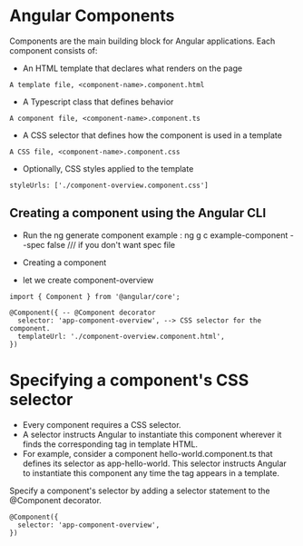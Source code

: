 # Angular Components
 Components are the main building block for Angular applications. Each component consists of:
 
  * An HTML template that declares what renders on the page
  ```
 A template file, <component-name>.component.html
 
 ```
  * A Typescript class that defines behavior
  ```
  A component file, <component-name>.component.ts
  ```
  * A CSS selector that defines how the component is used in a template
  ```
  A CSS file, <component-name>.component.css
  ```
  * Optionally, CSS styles applied to the template
  ```
  styleUrls: ['./component-overview.component.css']
  ```
  ## Creating a component using the Angular CLI
  - Run the ng generate component <component-name> 
  example : ng g c example-component --spec false  /// if you don't want spec file
  
  * Creating a component
   - let we create component-overview
   ```
   import { Component } from '@angular/core';
   ```
```
@Component({ -- @Component decorator
  selector: 'app-component-overview', --> CSS selector for the component.
  templateUrl: './component-overview.component.html',
})
```
# Specifying a component's CSS selector
- Every component requires a CSS selector. 
- A selector instructs Angular to instantiate this component wherever it finds the corresponding tag in template HTML.
- For example, consider a component hello-world.component.ts that defines its selector as app-hello-world. This selector instructs Angular to instantiate this component any time the tag <app-hello-world> appears in a template.

Specify a component's selector by adding a selector statement to the @Component decorator.
```
@Component({
  selector: 'app-component-overview',
})
```

